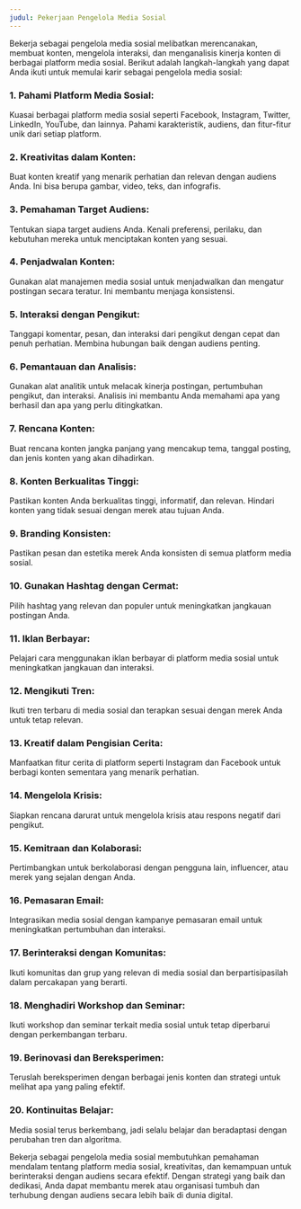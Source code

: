 ```yaml
---
judul: Pekerjaan Pengelola Media Sosial
---
```


Bekerja sebagai pengelola media sosial melibatkan merencanakan, membuat konten, mengelola interaksi, dan menganalisis kinerja konten di berbagai platform media sosial. Berikut adalah langkah-langkah yang dapat Anda ikuti untuk memulai karir sebagai pengelola media sosial:

### 1. **Pahami Platform Media Sosial:**

Kuasai berbagai platform media sosial seperti Facebook, Instagram, Twitter, LinkedIn, YouTube, dan lainnya. Pahami karakteristik, audiens, dan fitur-fitur unik dari setiap platform.

### 2. **Kreativitas dalam Konten:**

Buat konten kreatif yang menarik perhatian dan relevan dengan audiens Anda. Ini bisa berupa gambar, video, teks, dan infografis.

### 3. **Pemahaman Target Audiens:**

Tentukan siapa target audiens Anda. Kenali preferensi, perilaku, dan kebutuhan mereka untuk menciptakan konten yang sesuai.

### 4. **Penjadwalan Konten:**

Gunakan alat manajemen media sosial untuk menjadwalkan dan mengatur postingan secara teratur. Ini membantu menjaga konsistensi.

### 5. **Interaksi dengan Pengikut:**

Tanggapi komentar, pesan, dan interaksi dari pengikut dengan cepat dan penuh perhatian. Membina hubungan baik dengan audiens penting.

### 6. **Pemantauan dan Analisis:**

Gunakan alat analitik untuk melacak kinerja postingan, pertumbuhan pengikut, dan interaksi. Analisis ini membantu Anda memahami apa yang berhasil dan apa yang perlu ditingkatkan.

### 7. **Rencana Konten:**

Buat rencana konten jangka panjang yang mencakup tema, tanggal posting, dan jenis konten yang akan dihadirkan.

### 8. **Konten Berkualitas Tinggi:**

Pastikan konten Anda berkualitas tinggi, informatif, dan relevan. Hindari konten yang tidak sesuai dengan merek atau tujuan Anda.

### 9. **Branding Konsisten:**

Pastikan pesan dan estetika merek Anda konsisten di semua platform media sosial.

### 10. **Gunakan Hashtag dengan Cermat:**

Pilih hashtag yang relevan dan populer untuk meningkatkan jangkauan postingan Anda.

### 11. **Iklan Berbayar:**

Pelajari cara menggunakan iklan berbayar di platform media sosial untuk meningkatkan jangkauan dan interaksi.

### 12. **Mengikuti Tren:**

Ikuti tren terbaru di media sosial dan terapkan sesuai dengan merek Anda untuk tetap relevan.

### 13. **Kreatif dalam Pengisian Cerita:**

Manfaatkan fitur cerita di platform seperti Instagram dan Facebook untuk berbagi konten sementara yang menarik perhatian.

### 14. **Mengelola Krisis:**

Siapkan rencana darurat untuk mengelola krisis atau respons negatif dari pengikut.

### 15. **Kemitraan dan Kolaborasi:**

Pertimbangkan untuk berkolaborasi dengan pengguna lain, influencer, atau merek yang sejalan dengan Anda.

### 16. **Pemasaran Email:**

Integrasikan media sosial dengan kampanye pemasaran email untuk meningkatkan pertumbuhan dan interaksi.

### 17. **Berinteraksi dengan Komunitas:**

Ikuti komunitas dan grup yang relevan di media sosial dan berpartisipasilah dalam percakapan yang berarti.

### 18. **Menghadiri Workshop dan Seminar:**

Ikuti workshop dan seminar terkait media sosial untuk tetap diperbarui dengan perkembangan terbaru.

### 19. **Berinovasi dan Bereksperimen:**

Teruslah bereksperimen dengan berbagai jenis konten dan strategi untuk melihat apa yang paling efektif.

### 20. **Kontinuitas Belajar:**

Media sosial terus berkembang, jadi selalu belajar dan beradaptasi dengan perubahan tren dan algoritma.

Bekerja sebagai pengelola media sosial membutuhkan pemahaman mendalam tentang platform media sosial, kreativitas, dan kemampuan untuk berinteraksi dengan audiens secara efektif. Dengan strategi yang baik dan dedikasi, Anda dapat membantu merek atau organisasi tumbuh dan terhubung dengan audiens secara lebih baik di dunia digital.
